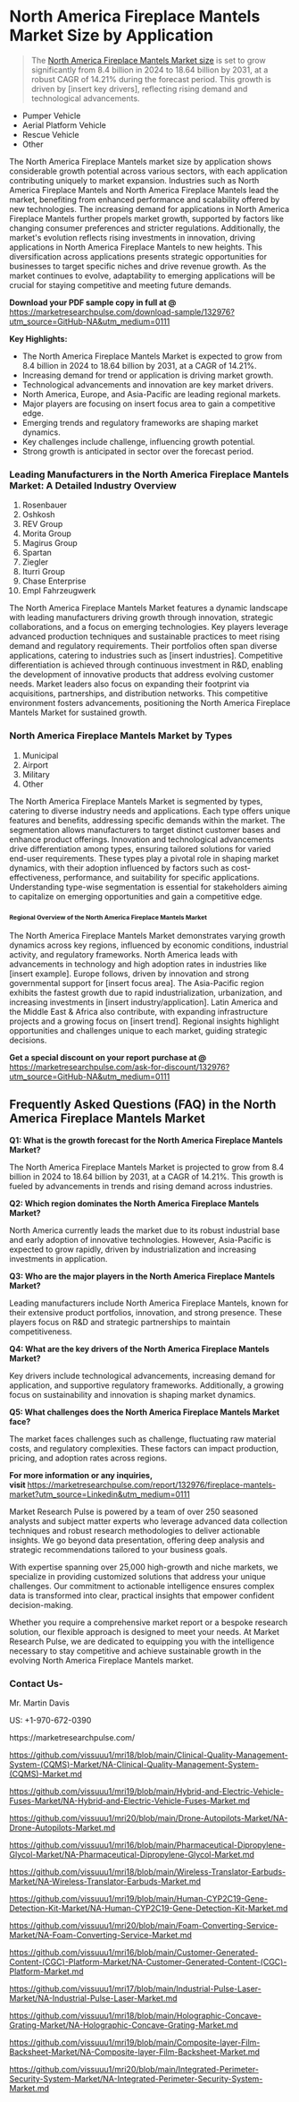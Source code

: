<h1>North America Fireplace Mantels Market&nbsp;Size by Application</h1><blockquote><p>The <a href="https://marketresearchpulse.com/download-sample/132976?utm_source=GitHub-NA&amp;utm_medium=0111">North America Fireplace Mantels Market size</a> is set to grow significantly from 8.4 billion in 2024 to 18.64 billion by 2031, at a robust CAGR of 14.21% during the forecast period. This growth is driven by [insert key drivers], reflecting rising demand and technological advancements.</p></blockquote><ul><li>Pumper Vehicle <li> Aerial Platform Vehicle <li> Rescue Vehicle <li> Other</li></ul><p>The North America Fireplace Mantels market size by application shows considerable growth potential across various sectors, with each application contributing uniquely to market expansion. Industries such as North America Fireplace Mantels and North America Fireplace Mantels lead the market, benefiting from enhanced performance and scalability offered by new technologies. The increasing demand for applications in North America Fireplace Mantels further propels market growth, supported by factors like changing consumer preferences and stricter regulations. Additionally, the market's evolution reflects rising investments in innovation, driving applications in North America Fireplace Mantels to new heights. This diversification across applications presents strategic opportunities for businesses to target specific niches and drive revenue growth. As the market continues to evolve, adaptability to emerging applications will be crucial for staying competitive and meeting future demands.</p><p><strong>Download your PDF sample copy in full at @ </strong><a href="https://marketresearchpulse.com/download-sample/132976?utm_source=GitHub-NA&amp;utm_medium=0111">https://marketresearchpulse.com/download-sample/132976?utm_source=GitHub-NA&amp;utm_medium=0111</a></p><p><strong>Key Highlights: </strong></p><ul><li>The North America Fireplace Mantels Market is expected to grow from 8.4 billion in 2024 to 18.64 billion by 2031, at a CAGR of 14.21%.</li><li>Increasing demand for trend or application is driving market growth.</li><li>Technological advancements and innovation are key market drivers.</li><li>North America, Europe, and Asia-Pacific are leading regional markets.</li><li>Major players are focusing on insert focus area to gain a competitive edge.</li><li>Emerging trends and regulatory frameworks are shaping market dynamics.</li><li>Key challenges include challenge, influencing growth potential.</li><li>Strong growth is anticipated in sector over the forecast period.</li></ul><h3>Leading Manufacturers in the North America Fireplace Mantels Market: A Detailed Industry Overview</h3><ol><li>Rosenbauer</li><li>Oshkosh</li><li>REV Group</li><li>Morita Group</li><li>Magirus Group</li><li>Spartan</li><li>Ziegler</li><li>Iturri Group</li><li>Chase Enterprise</li><li>Empl Fahrzeugwerk</li></ol><div class="flex max-w-full flex-col flex-grow"><div class="min-h-8 text-message flex w-full flex-col items-end gap-2 whitespace-normal break-words [.text-message+&amp;]:mt-5" dir="auto" data-message-author-role="assistant" data-message-id="fd8432e4-4910-450d-b182-61b7bfb0a01f" data-message-model-slug="gpt-4o"><div class="flex w-full flex-col gap-1 empty:hidden first:pt-[3px]"><div class="markdown prose w-full break-words dark:prose-invert light"><p>The North America Fireplace Mantels Market features a dynamic landscape with leading manufacturers driving growth through innovation, strategic collaborations, and a focus on emerging technologies. Key players leverage advanced production techniques and sustainable practices to meet rising demand and regulatory requirements. Their portfolios often span diverse applications, catering to industries such as [insert industries]. Competitive differentiation is achieved through continuous investment in R&amp;D, enabling the development of innovative products that address evolving customer needs. Market leaders also focus on expanding their footprint via acquisitions, partnerships, and distribution networks. This competitive environment fosters advancements, positioning the North America Fireplace Mantels Market for sustained growth.</p></div></div></div></div><h3>North America Fireplace Mantels Market by Types</h3><ol><li>Municipal <li> Airport <li> Military <li> Other</li></ol><div class="flex max-w-full flex-col flex-grow"><div class="min-h-8 text-message flex w-full flex-col items-end gap-2 whitespace-normal break-words [.text-message+&amp;]:mt-5" dir="auto" data-message-author-role="assistant" data-message-id="084470be-0bb7-4664-bddf-5156b4f41249" data-message-model-slug="gpt-4o-mini"><div class="flex w-full flex-col gap-1 empty:hidden first:pt-[3px]"><div class="markdown prose w-full break-words dark:prose-invert light"><p>The North America Fireplace Mantels Market is segmented by types, catering to diverse industry needs and applications. Each type offers unique features and benefits, addressing specific demands within the market. The segmentation allows manufacturers to target distinct customer bases and enhance product offerings. Innovation and technological advancements drive differentiation among types, ensuring tailored solutions for varied end-user requirements. These types play a pivotal role in shaping market dynamics, with their adoption influenced by factors such as cost-effectiveness, performance, and suitability for specific applications. Understanding type-wise segmentation is essential for stakeholders aiming to capitalize on emerging opportunities and gain a competitive edge.</p></div></div></div></div><h3><span style="font-size: 11px;">Regional Overview of the North America Fireplace Mantels Market</span></h3><div class="flex max-w-full flex-col flex-grow"><div class="min-h-8 text-message flex w-full flex-col items-end gap-2 whitespace-normal break-words [.text-message+&amp;]:mt-5" dir="auto" data-message-author-role="assistant" data-message-id="e9038762-ce64-4e30-91c9-9bd413514231" data-message-model-slug="gpt-4o-mini"><div class="flex w-full flex-col gap-1 empty:hidden first:pt-[3px]"><div class="markdown prose w-full break-words dark:prose-invert light"><p>The North America Fireplace Mantels Market demonstrates varying growth dynamics across key regions, influenced by economic conditions, industrial activity, and regulatory frameworks. North America leads with advancements in technology and high adoption rates in industries like [insert example]. Europe follows, driven by innovation and strong governmental support for [insert focus area]. The Asia-Pacific region exhibits the fastest growth due to rapid industrialization, urbanization, and increasing investments in [insert industry/application]. Latin America and the Middle East &amp; Africa also contribute, with expanding infrastructure projects and a growing focus on [insert trend]. Regional insights highlight opportunities and challenges unique to each market, guiding strategic decisions.</p></div></div></div></div><p><strong>Get a special discount on your report purchase at @ </strong><a href="https://marketresearchpulse.com/ask-for-discount/132976?utm_source=GitHub-NA&amp;utm_medium=0111">https://marketresearchpulse.com/ask-for-discount/132976?utm_source=GitHub-NA&amp;utm_medium=0111</a></p><h2>Frequently Asked Questions (FAQ) in the North America Fireplace Mantels Market</h2><p><strong>Q1: What is the growth forecast for the North America Fireplace Mantels Market?</strong></p><p>The North America Fireplace Mantels Market is projected to grow from 8.4 billion in 2024 to 18.64 billion by 2031, at a CAGR of 14.21%. This growth is fueled by advancements in trends and rising demand across industries.</p><p><strong>Q2: Which region dominates the North America Fireplace Mantels Market?</strong></p><p>North America currently leads the market due to its robust industrial base and early adoption of innovative technologies. However, Asia-Pacific is expected to grow rapidly, driven by industrialization and increasing investments in application.</p><p><strong>Q3: Who are the major players in the North America Fireplace Mantels Market?</strong></p><p>Leading manufacturers include North America Fireplace Mantels, known for their extensive product portfolios, innovation, and strong presence. These players focus on R&amp;D and strategic partnerships to maintain competitiveness.</p><p><strong>Q4: What are the key drivers of the North America Fireplace Mantels Market?</strong></p><p>Key drivers include technological advancements, increasing demand for application, and supportive regulatory frameworks. Additionally, a growing focus on sustainability and innovation is shaping market dynamics.</p><p><strong>Q5: What challenges does the North America Fireplace Mantels Market face?</strong></p><p>The market faces challenges such as challenge, fluctuating raw material costs, and regulatory complexities. These factors can impact production, pricing, and adoption rates across regions.</p><p><strong>For more information or any inquiries, visit&nbsp;</strong><a href="https://marketresearchpulse.com/report/132976/fireplace-mantels-market?utm_source=Linkedin&utm_medium=0111">https://marketresearchpulse.com/report/132976/fireplace-mantels-market?utm_source=Linkedin&utm_medium=0111</a></p><p>Market Research Pulse is powered by a team of over 250 seasoned analysts and subject matter experts who leverage advanced data collection techniques and robust research methodologies to deliver actionable insights. We go beyond data presentation, offering deep analysis and strategic recommendations tailored to your business goals.</p><p>With expertise spanning over 25,000 high-growth and niche markets, we specialize in providing customized solutions that address your unique challenges. Our commitment to actionable intelligence ensures complex data is transformed into clear, practical insights that empower confident decision-making.</p><p>Whether you require a comprehensive market report or a bespoke research solution, our flexible approach is designed to meet your needs. At Market Research Pulse, we are dedicated to equipping you with the intelligence necessary to stay competitive and achieve sustainable growth in the evolving North America Fireplace Mantels market.</p><h3><strong>Contact Us-</strong></h3><p>Mr. Martin Davis</p><p>US: +1-970-672-0390</p><p>https://marketresearchpulse.com/</p><p><a href="https://github.com/vissuuu1/mri18/blob/main/Clinical-Quality-Management-System-(CQMS)-Market/NA-Clinical-Quality-Management-System-(CQMS)-Market.md">https://github.com/vissuuu1/mri18/blob/main/Clinical-Quality-Management-System-(CQMS)-Market/NA-Clinical-Quality-Management-System-(CQMS)-Market.md</a></p><p><a href="https://github.com/vissuuu1/mri19/blob/main/Hybrid-and-Electric-Vehicle-Fuses-Market/NA-Hybrid-and-Electric-Vehicle-Fuses-Market.md">https://github.com/vissuuu1/mri19/blob/main/Hybrid-and-Electric-Vehicle-Fuses-Market/NA-Hybrid-and-Electric-Vehicle-Fuses-Market.md</a></p><p><a href="https://github.com/vissuuu1/mri20/blob/main/Drone-Autopilots-Market/NA-Drone-Autopilots-Market.md">https://github.com/vissuuu1/mri20/blob/main/Drone-Autopilots-Market/NA-Drone-Autopilots-Market.md</a></p><p><a href="https://github.com/vissuuu1/mri16/blob/main/Pharmaceutical-Dipropylene-Glycol-Market/NA-Pharmaceutical-Dipropylene-Glycol-Market.md">https://github.com/vissuuu1/mri16/blob/main/Pharmaceutical-Dipropylene-Glycol-Market/NA-Pharmaceutical-Dipropylene-Glycol-Market.md</a></p><p><a href="https://github.com/vissuuu1/mri18/blob/main/Wireless-Translator-Earbuds-Market/NA-Wireless-Translator-Earbuds-Market.md">https://github.com/vissuuu1/mri18/blob/main/Wireless-Translator-Earbuds-Market/NA-Wireless-Translator-Earbuds-Market.md</a></p><p><a href="https://github.com/vissuuu1/mri19/blob/main/Human-CYP2C19-Gene-Detection-Kit-Market/NA-Human-CYP2C19-Gene-Detection-Kit-Market.md">https://github.com/vissuuu1/mri19/blob/main/Human-CYP2C19-Gene-Detection-Kit-Market/NA-Human-CYP2C19-Gene-Detection-Kit-Market.md</a></p><p><a href="https://github.com/vissuuu1/mri20/blob/main/Foam-Converting-Service-Market/NA-Foam-Converting-Service-Market.md">https://github.com/vissuuu1/mri20/blob/main/Foam-Converting-Service-Market/NA-Foam-Converting-Service-Market.md</a></p><p><a href="https://github.com/vissuuu1/mri16/blob/main/Customer-Generated-Content-(CGC)-Platform-Market/NA-Customer-Generated-Content-(CGC)-Platform-Market.md">https://github.com/vissuuu1/mri16/blob/main/Customer-Generated-Content-(CGC)-Platform-Market/NA-Customer-Generated-Content-(CGC)-Platform-Market.md</a></p><p><a href="https://github.com/vissuuu1/mri17/blob/main/Industrial-Pulse-Laser-Market/NA-Industrial-Pulse-Laser-Market.md">https://github.com/vissuuu1/mri17/blob/main/Industrial-Pulse-Laser-Market/NA-Industrial-Pulse-Laser-Market.md</a></p><p><a href="https://github.com/vissuuu1/mri18/blob/main/Holographic-Concave-Grating-Market/NA-Holographic-Concave-Grating-Market.md">https://github.com/vissuuu1/mri18/blob/main/Holographic-Concave-Grating-Market/NA-Holographic-Concave-Grating-Market.md</a></p><p><a href="https://github.com/vissuuu1/mri19/blob/main/Composite-layer-Film-Backsheet-Market/NA-Composite-layer-Film-Backsheet-Market.md">https://github.com/vissuuu1/mri19/blob/main/Composite-layer-Film-Backsheet-Market/NA-Composite-layer-Film-Backsheet-Market.md</a></p><p><a href="https://github.com/vissuuu1/mri20/blob/main/Integrated-Perimeter-Security-System-Market/NA-Integrated-Perimeter-Security-System-Market.md">https://github.com/vissuuu1/mri20/blob/main/Integrated-Perimeter-Security-System-Market/NA-Integrated-Perimeter-Security-System-Market.md</a></p>
